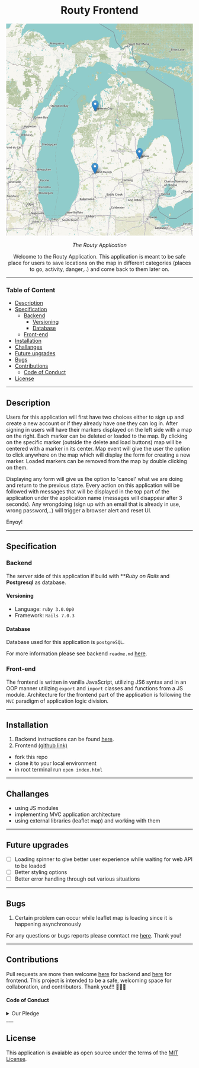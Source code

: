 <h1 align="center">Routy Frontend</h1> 

![The Great Lakes with few markers](./images/leaflepmap.png)
*<p align="center"> The Routy Application </p>*

<p align="center">Welcome to the Routy Application. This application is meant to be safe place for users to save locations on the map in different categories (places to go, activity, danger,..) and come back to them later on. </p>

---
### Table of Content

- [Description](#description)
- [Specification](#specification)
  - [Backend](#backend)
    - [Versioning](#versioning)
    - [Database](#database)
  - [Front-end](#front-end)
- [Installation](#installation)
- [Challanges](#challanges)
- [Future upgrades](#future-upgrades)
- [Bugs](#bugs)
- [Contributions](#contributions)
    - [Code of Conduct](#code-of-conduct)
- [License](#license)

---

## Description
Users for this application will first have two choices either to sign up and create a new account or if they already have one they can log in.
After signing in users will have their markers displayed on the left side with a map on the right. Each marker can be deleted or loaded to the map. By clicking on the specific marker (outside the delete and load buttons) map will be centered with a marker in its center.
Map event will give the user the option to click anywhere on the map which will display the form for creating a new marker. Loaded markers can be removed from the map by double clicking on them.

Displaying any form will give us the option to 'cancel' what we are doing and return to the previous state. 
Every action on this application will be followed with messages that will be displayed in the top part of the application under the application name (messages will disappear after 3 seconds). Any wrongdoing (sign up with an email that is already in use, wrong password,..) will trigger a browser alert and reset UI. 

Enyoy!   
___

## Specification
### Backend
The server side of this application if build with ***Ruby on Rails* and **Postgresql** as database.



#### Versioning
- Language: `ruby 3.0.0p0`
- Framework: `Rails 7.0.3` 

#### Database
Database used for this application is `postgreSQL`.

For more information please see backend `readme.md` [here](https://github.com/zicna/routy-backend#readme).

### Front-end
The frontend is written in vanilla JavaScript, utilizing JS6 syntax and in an OOP manner utilizing `export` and `import` classes and functions from a JS module. 
Architecture for the frontend part of the application is following the `MVC` paradigm of application logic division. 
___

## Installation
   1. Backend instructions can be found [here](https://github.com/zicna/routy-backend#readme "readme.md for backend part of application").
   2. Frontend [(github link)](https://github.com/zicna/routy-frontend "github link for frontend")

  - fork this repo
  - clone it to your local environment
  - in root terminal run `open index.html`
___   

## Challanges
 - using JS modules 
 - implementing MVC application architecture 
 - using external libraries (leaflet map) and working with them
___
## Future upgrades
- [ ] Loading spinner to give better user experience while waiting for web API to be loaded
- [ ] Better styling options
- [ ] Better error handling through out various situations
___
## Bugs
1. Certain problem can occur while leaflet map is loading since it is happening asynchronously  

For any questions or bugs reports please conntact me [here](http://www.milan-zivkovic.com). Thank you!

___
## Contributions

Pull requests are more then welcome [here](https://github.com/zicna/routy-backend) for backend and [here](https://github.com/zicna/routy-frontend) for frontend. This project is intended to be a safe, welcoming space for collaboration, and contributors. Thank you!!! 🙏🙏🙏

#### Code of Conduct
<details>
<summary>Our Pledge</summary>
In the interest of fostering an open and welcoming environment, we as contributors and maintainers pledge to making participation in our project and our community a harassment-free experience for everyone, regardless of age, body size, disability, ethnicity, gender identity and expression, level of experience, nationality, personal appearance, race, religion, or sexual identity and orientation.

Our Standards
Examples of behavior that contributes to creating a positive environment include:

Using welcoming and inclusive language
Being respectful of differing viewpoints and experiences
Gracefully accepting constructive criticism
Focusing on what is best for the community
Showing empathy towards other community members
Examples of unacceptable behavior by participants include:

The use of sexualized language or imagery and unwelcome sexual attention or advances
Trolling, insulting/derogatory comments, and personal or political attacks
Public or private harassment
Publishing others' private information, such as a physical or electronic address, without explicit permission
Other conduct which could reasonably be considered inappropriate in a professional setting
Our Responsibilities
Project maintainers are responsible for clarifying the standards of acceptable behavior and are expected to take appropriate and fair corrective action in response to any instances of unacceptable behavior.

Project maintainers have the right and responsibility to remove, edit, or reject comments, commits, code, wiki edits, issues, and other contributions that are not aligned to this Code of Conduct, or to ban temporarily or permanently any contributor for other behaviors that they deem inappropriate, threatening, offensive, or harmful.

**Scope**

This Code of Conduct applies both within project spaces and in public spaces when an individual is representing the project or its community. Examples of representing a project or community include using an official project e-mail address, posting via an official social media account, or acting as an appointed representative at an online or offline event. Representation of a project may be further defined and clarified by project maintainers.

**Enforcement**

Instances of abusive, harassing, or otherwise unacceptable behavior may be reported by contacting the project team at <a href="mailto:zivkovicmilan1987@gmail.com">email</a>. All complaints will be reviewed and investigated and will result in a response that is deemed necessary and appropriate to the circumstances. The project team is obligated to maintain confidentiality with regard to the reporter of an incident. Further details of specific enforcement policies may be posted separately.

Project maintainers who do not follow or enforce the Code of Conduct in good faith may face temporary or permanent repercussions as determined by other members of the project's leadership.
</details>
___

##   License
This application is avaiable as open source under the terms of the [MIT License](license).

<!-- * inline colored elements: -->

<!-- <spam style="color:yellow">yellow</spam>
<spam style="color:red">red</spam>
<spam style="color:green">green</spam>
<spam style="color:blue">blue</spam>
<spam style="color:pink">pink</spam>
<spam style="color:orange">orange</spam> -->

<!-- * Emoji often used in readme.md -->

<!-- 
✅✅✅✅

❌❌❌❌

find more [here](https://emojidb.org/beer-emojis) -->

